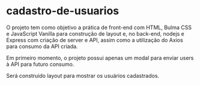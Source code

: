# cadastro-de-usuarios

O projeto tem como objetivo a prática de front-end com HTML, Bulma CSS e JavaScript Vanilla para construção de layout e, no back-end, nodejs e Express com criação de server e API, assim como a utilização do Axios para consumo da API criada.

Em primeiro momento, o projeto possui apenas um modal para enviar users à API para futuro consumo.

Será construido layout para mostrar os usuários cadastrados.
